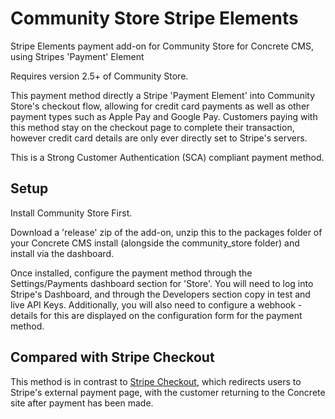 # Community Store Stripe Elements
Stripe Elements payment add-on for Community Store for Concrete CMS, using Stripes 'Payment' Element

Requires version 2.5+ of Community Store.

This payment method directly a Stripe 'Payment Element'  into Community Store's checkout flow, allowing for credit card payments as well as other payment types such as Apple Pay and Google Pay.
Customers paying with this method stay on the checkout page to complete their transaction, however credit card details are only ever directly set to Stripe's servers.

This is a Strong Customer Authentication (SCA) compliant payment method.

## Setup
Install Community Store First.

Download a 'release' zip of the add-on, unzip this to the packages folder of your Concrete CMS install (alongside the community_store folder) and install via the dashboard.

Once installed, configure the payment method through the Settings/Payments dashboard section for 'Store'. 
You will need to log into Stripe's Dashboard, and through the Developers section copy in test and live API Keys.
Additionally, you will also need to configure a webhook - details for this are displayed on the configuration form for the payment method.

## Compared with Stripe Checkout
This method is in contrast to [Stripe Checkout](https://github.com/concretecms-community-store/community_store_stripe_checkout), which redirects users to Stripe's external payment page, with the customer returning to the Concrete site after payment has been made.

